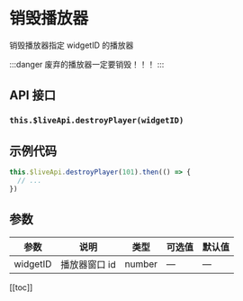 # 销毁播放器

销毁播放器指定 widgetID 的播放器

:::danger
废弃的播放器一定要销毁！！！
:::

## API 接口

### `this.$liveApi.destroyPlayer(widgetID)`

## 示例代码

```js
this.$liveApi.destroyPlayer(101).then(() => {
  // ...
})
```

## 参数

| 参数     | 说明          | 类型   | 可选值 | 默认值 |
| -------- | ------------- | ------ | ------ | ------ |
| widgetID | 播放器窗口 id | number | —      | —      |

[[toc]]
